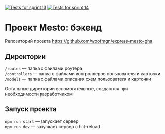 [![Tests for sprint 13](https://github.com/woofmgn/express-mesto-gha/actions/workflows/tests-13-sprint.yml/badge.svg)](https://github.com/woofmgn/express-mesto-gha/actions/workflows/tests-13-sprint.yml)  [![Tests for sprint 14](https://github.com/woofmgn/express-mesto-gha/actions/workflows/tests-14-sprint.yml/badge.svg)](https://github.com/woofmgn/express-mesto-gha/actions/workflows/tests-14-sprint.yml)

# Проект Mesto: бэкенд
Репозиторий проекта https://github.com/woofmgn/express-mesto-gha
## Директории

`/routes` — папка с файлами роутера  
`/controllers` — папка с файлами контроллеров пользователя и карточки  
`/models` — папка с файлами описания схем пользователя и карточки

Остальные директории вспомогательные, создаются при необходимости разработчиком

## Запуск проекта

`npm run start` — запускает сервер  
`npm run dev` — запускает сервер с hot-reload

